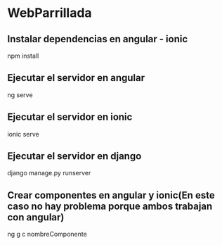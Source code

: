 # WebParrillada

## Instalar dependencias en angular - ionic
npm install 

## Ejecutar el servidor en angular
ng serve

## Ejecutar el servidor en ionic
ionic serve

## Ejecutar el servidor en django
django manage.py runserver

## Crear componentes en angular y ionic(En este caso no hay problema porque ambos trabajan con angular)
ng g c nombreComponente
 
